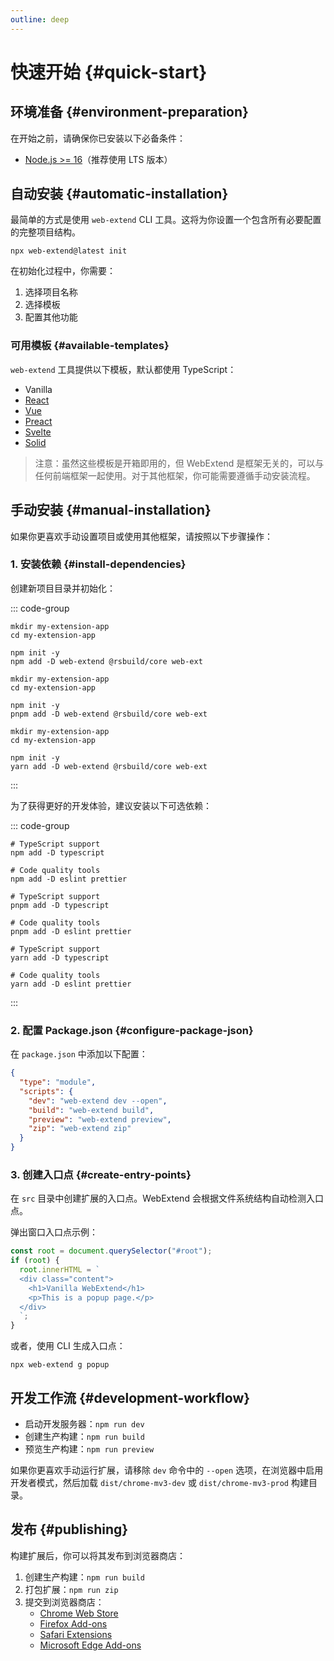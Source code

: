 ```yaml
---
outline: deep
---
```


# 快速开始 {#quick-start}

## 环境准备 {#environment-preparation}

在开始之前，请确保你已安装以下必备条件：

- [Node.js >= 16](https://nodejs.org/en/download)（推荐使用 LTS 版本）

## 自动安装 {#automatic-installation}

最简单的方式是使用 `web-extend` CLI 工具。这将为你设置一个包含所有必要配置的完整项目结构。

```shell
npx web-extend@latest init
```

在初始化过程中，你需要：

1. 选择项目名称
2. 选择模板
3. 配置其他功能

### 可用模板 {#available-templates}

`web-extend` 工具提供以下模板，默认都使用 TypeScript：

- Vanilla
- [React](https://react.dev/)
- [Vue](https://vuejs.org/)
- [Preact](https://preactjs.com/)
- [Svelte](https://svelte.dev/)
- [Solid](https://www.solidjs.com/)

> 注意：虽然这些模板是开箱即用的，但 WebExtend 是框架无关的，可以与任何前端框架一起使用。对于其他框架，你可能需要遵循手动安装流程。

## 手动安装 {#manual-installation}

如果你更喜欢手动设置项目或使用其他框架，请按照以下步骤操作：

### 1. 安装依赖 {#install-dependencies}

创建新项目目录并初始化：

::: code-group

```shell [npm]
mkdir my-extension-app
cd my-extension-app

npm init -y
npm add -D web-extend @rsbuild/core web-ext
```

```shell [pnpm]
mkdir my-extension-app
cd my-extension-app

npm init -y
pnpm add -D web-extend @rsbuild/core web-ext
```

```shell [yarn]
mkdir my-extension-app
cd my-extension-app

npm init -y
yarn add -D web-extend @rsbuild/core web-ext
```

:::

为了获得更好的开发体验，建议安装以下可选依赖：

::: code-group

```shell [npm]
# TypeScript support
npm add -D typescript

# Code quality tools
npm add -D eslint prettier
```

```shell [pnpm]
# TypeScript support
pnpm add -D typescript

# Code quality tools
pnpm add -D eslint prettier
```

```shell [yarn]
# TypeScript support
yarn add -D typescript

# Code quality tools
yarn add -D eslint prettier
```

:::

### 2. 配置 Package.json {#configure-package-json}

在 `package.json` 中添加以下配置：

```json [package.json]
{
  "type": "module",
  "scripts": {
    "dev": "web-extend dev --open",
    "build": "web-extend build",
    "preview": "web-extend preview",
    "zip": "web-extend zip"
  }
}
```

### 3. 创建入口点 {#create-entry-points}

在 `src` 目录中创建扩展的入口点。WebExtend 会根据文件系统结构自动检测入口点。

弹出窗口入口点示例：

```ts [src/popup.ts]
const root = document.querySelector("#root");
if (root) {
  root.innerHTML = `
  <div class="content">
    <h1>Vanilla WebExtend</h1>
    <p>This is a popup page.</p>
  </div>
  `;
}
```

或者，使用 CLI 生成入口点：

```shell
npx web-extend g popup
```

## 开发工作流 {#development-workflow}

- 启动开发服务器：`npm run dev`
- 创建生产构建：`npm run build`
- 预览生产构建：`npm run preview`

如果你更喜欢手动运行扩展，请移除 `dev` 命令中的 `--open` 选项，在浏览器中启用开发者模式，然后加载 `dist/chrome-mv3-dev` 或 `dist/chrome-mv3-prod` 构建目录。

## 发布 {#publishing}

构建扩展后，你可以将其发布到浏览器商店：

1. 创建生产构建：`npm run build`
2. 打包扩展：`npm run zip`
3. 提交到浏览器商店：
   - [Chrome Web Store](https://developer.chrome.com/docs/webstore/publish/)
   - [Firefox Add-ons](https://extensionworkshop.com/documentation/publish/submitting-an-add-on/)
   - [Safari Extensions](https://developer.apple.com/documentation/safariservices/converting-a-web-extension-for-safari)
   - [Microsoft Edge Add-ons](https://learn.microsoft.com/en-us/microsoft-edge/extensions-chromium/publish/publish-extension)

<br />
